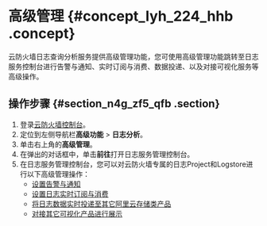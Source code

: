 # 高级管理 {#concept_lyh_224_hhb .concept}

云防火墙日志查询分析服务提供高级管理功能，您可使用高级管理功能跳转至日志服务控制台进行告警与通知、实时订阅与消费、数据投递、以及对接可视化服务等高级操作。

## 操作步骤 {#section_n4g_zf5_qfb .section}

1.  登录[云防火墙控制台](https://yundun.console.aliyun.com/?p=cfwnext#/overview)。
2.  定位到左侧导航栏**高级功能** \> **日志分析**。
3.  单击右上角的**高级管理**。
4.  在弹出的对话框中，单击**前往**打开日志服务管理控制台。
5.  在日志服务管理控制台，您可以对云防火墙专属的日志Project和Logstore进行以下高级管理操作：
    -   [设置告警与通知](../../../../cn.zh-CN/用户指南/告警/简介.md#)
    -   [设置日志实时订阅与消费](../../../../cn.zh-CN/用户指南/实时消费/简介.md#)
    -   [将日志数据实时投递至其它阿里云存储类产品](../../../../cn.zh-CN/用户指南/数据投递/简介.md#)
    -   [对接其它可视化产品进行展示](../../../../cn.zh-CN/用户指南/可视化分析/其他可视化方案/对接Grafana.md#)

